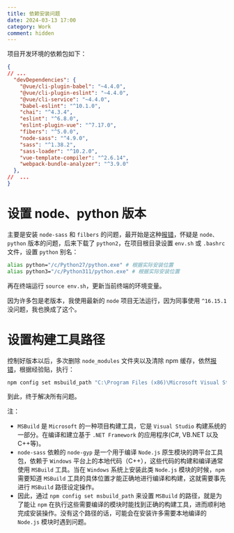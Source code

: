 ```yaml
---
title: 依赖安装问题
date: 2024-03-13 17:00
category: Work
comment: hidden
---
```


项目开发环境的依赖包如下：

```json
{
// ...
  "devDependencies": {
    "@vue/cli-plugin-babel": "~4.4.0",
    "@vue/cli-plugin-eslint": "~4.4.0",
    "@vue/cli-service": "~4.4.0",
    "babel-eslint": "^10.1.0",
    "chai": "^4.3.4",
    "eslint": "^6.8.0",
    "eslint-plugin-vue": "^7.17.0",
    "fibers": "^5.0.0",
    "node-sass": "^4.9.0",
    "sass": "^1.38.2",
    "sass-loader": "^10.2.0",
    "vue-template-compiler": "^2.6.14",
    "webpack-bundle-analyzer": "^3.9.0"
  },
//  ...
}

```

# 设置 node、python 版本
主要是安装 `node-sass` 和 `filbers` 的问题，最开始是这种[报错](https://blog.csdn.net/qq_27361945/article/details/127959934)，怀疑是 `node、python` 版本的问题，后来下载了 `python2`，在项目根目录设置 `env.sh` 或 `.bashrc` 文件，设置 `python` 别名：

```sh
alias python="/c/Python27/python.exe" # 根据实际安装位置
alias python3="/c/Python311/python.exe" # 根据实际安装位置
```

再在终端运行 `source env.sh`，更新当前终端的环境变量。

因为许多包是老版本，我使用最新的 `node` 项目无法运行，因为同事使用 `^16.15.1` 没问题，我也换成了这个。

# 设置构建工具路径

控制好版本以后，多次删除 `node_modules` 文件夹以及清除 npm 缓存，依然[报错](https://stackoverflow.com/questions/68316160/error-spawn-c-program-files-x86-microsoft-visual-studio-2019-community-msbui)，根据经验贴，执行：

```bash
npm config set msbuild_path "C:\Program Files (x86)\Microsoft Visual Studio\2019\Community\MSBuild\Current\Bin\MSBuild.exe" -g
```

到此，终于解决所有问题。

注：
- `MSBuild` 是 `Microsoft` 的一种项目构建工具，它是 `Visual Studio` 构建系统的一部分。在编译和建立基于 `.NET Framework` 的应用程序(C#, VB.NET 以及 C++等)。
- `node-sass` 依赖的 `node-gyp` 是一个用于编译 `Node.js` 原生模块的跨平台工具包，依赖于 `Windows` 平台上的本地代码（C++），这些代码的构建和编译通常使用 `MSBuild` 工具。当在 `Windows` 系统上安装此类 `Node.js` 模块的时候，`npm` 需要知道 `MSBuild` 工具的具体位置才能正确地进行编译和构建，这就需要事先进行 `MSBuild` 路径设定操作。
- 因此，通过 `npm config set msbuild_path` 来设置 `MSBuild` 的路径，就是为了能让 `npm` 在执行这些需要编译的模块时能找到正确的构建工具，进而顺利地完成安装操作。没有这个路径的话，可能会在安装许多需要本地编译的 `Node.js` 模块时遇到问题。